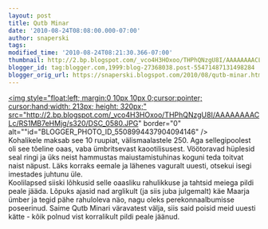 ```yaml
---
layout: post
title: Qutb Minar
date: '2010-08-24T08:08:00.000-07:00'
author: snaperski
tags: 
modified_time: '2010-08-24T08:21:30.366-07:00'
thumbnail: http://2.bp.blogspot.com/_vco4H3HOxoo/THPhQNzgU8I/AAAAAAAACLc/RS1MB7eHMjg/s72-c/DSC_0580.JPG
blogger_id: tag:blogger.com,1999:blog-27368038.post-55471487131498284
blogger_orig_url: https://snaperski.blogspot.com/2010/08/qutb-minar.html
---
```


<a onblur="try {parent.deselectBloggerImageGracefully();} catch(e) {}" href="http://2.bp.blogspot.com/_vco4H3HOxoo/THPhQNzgU8I/AAAAAAAACLc/RS1MB7eHMjg/s1600/DSC_0580.JPG"><img style="float:left; margin:0 10px 10px 0;cursor:pointer; cursor:hand;width: 213px; height: 320px;" src="http://2.bp.blogspot.com/_vco4H3HOxoo/THPhQNzgU8I/AAAAAAAACLc/RS1MB7eHMjg/s320/DSC_0580.JPG" border="0" alt=""id="BLOGGER_PHOTO_ID_5508994437904094146" /></a><br />Kohalikele maksab see 10 ruupiat, välismaalastele 250. Aga sellegipoolest oli see tõeline oaas, vaba ümbritsevast kaootilisusest. Vöötoravad hüplesid seal ringi ja üks neist hammustas maiustamistuhinas koguni teda toitvat naist näpust. Läks korraks eemale ja lähenes vaguralt uuesti, otsekui isegi imestades juhtunu üle.<br />Koolilapsed siiski lõhkusid selle oaasliku rahulikkuse ja tahtsid meiega pildi peale jääda. Lõpuks ajasid nad arglikult (ja siis juba julgemalt) käe Maarja ümber ja tegid pähe rahuloleva näo, nagu oleks perekonnaalbumisse poseerinud. Saime Qutb Minari väravatest välja, siis said poisid meid uuesti kätte - kõik polnud vist korralikult pildi peale jäänud.